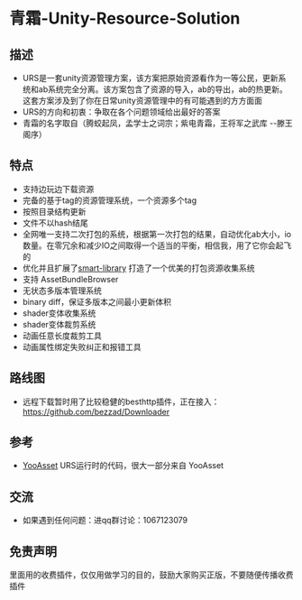 # 青霜-Unity-Resource-Solution

## 描述
- URS是一套unity资源管理方案，该方案把原始资源看作为一等公民，更新系统和ab系统完全分离。该方案包含了资源的导入，ab的导出，ab的热更新。这套方案涉及到了你在日常unity资源管理中的有可能遇到的方方面面
- URS的方向和初衷：争取在各个问题领域给出最好的答案
- 青霜的名字取自（腾蛟起凤，孟学士之词宗；紫电青霜，王将军之武库 --滕王阁序）
## 特点
- 支持边玩边下载资源
- 完备的基于tag的资源管理系统，一个资源多个tag
- 按照目录结构更新
- 文件不以hash结尾
- 全网唯一支持二次打包的系统，根据第一次打包的结果，自动优化ab大小，io数量。在零冗余和减少IO之间取得一个适当的平衡，相信我，用了它你会起飞的
- 优化并且扩展了[smart-library](https://assetstore.unity.com/packages/tools/utilities/smart-library-asset-manager-200724) 打造了一个优美的打包资源收集系统
- 支持 AssetBundleBrowser
- 无状态多版本管理系统
- binary diff，保证多版本之间最小更新体积
- shader变体收集系统
- shader变体裁剪系统
- 动画任意长度裁剪工具
- 动画属性绑定失败纠正和报错工具
## 路线图
- 远程下载暂时用了比较稳健的besthttp插件，正在接入：https://github.com/bezzad/Downloader

## 参考
- [YooAsset](https://github.com/tuyoogame/YooAsset) URS运行时的代码，很大一部分来自 YooAsset

## 交流
- 如果遇到任何问题：进qq群讨论：1067123079       
## 免责声明
里面用的收费插件，仅仅用做学习的目的，鼓励大家购买正版，不要随便传播收费插件
